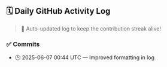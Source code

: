 ## 🗓️ Daily GitHub Activity Log

> 🤖 Auto-updated log to keep the contribution streak alive!

### ✅ Commits

- 🕒 2025-06-07 00:44 UTC — Improved formatting in log

